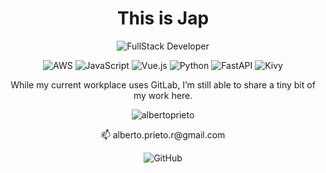 <h1 align="center">This is Jap</h1>

<p align="center">
  <img src="https://img.shields.io/badge/FullStack%20Developer-blue?style=for-the-badge" alt="FullStack Developer">
</p>

<p align="center">
  <img src="https://img.shields.io/badge/AWS-232F3E?style=for-the-badge&logo=amazon-aws&logoColor=white" alt="AWS">
  <img src="https://img.shields.io/badge/JavaScript-323330?style=for-the-badge&logo=javascript&logoColor=F7DF1E" alt="JavaScript">
  <img src="https://img.shields.io/badge/Vue.js-35495E?style=for-the-badge&logo=vue.js&logoColor=4FC08D" alt="Vue.js">
  <img src="https://img.shields.io/badge/Python-3776AB?style=for-the-badge&logo=python&logoColor=white" alt="Python">
  <img src="https://img.shields.io/badge/FastAPI-009688?style=for-the-badge&logo=fastapi&logoColor=white" alt="FastAPI">
  <img src="https://img.shields.io/badge/Kivy-4CAF50?style=for-the-badge&logo=kivy&logoColor=white" alt="Kivy">
</p>
<p align="center">
  While my current workplace uses GitLab, I’m still able to share a tiny bit of my work here.
</p>

<p align="center">
  <img src="https://github-readme-stats.vercel.app/api/top-langs?username=albertoprieto&show_icons=true&locale=en&layout=compact&theme=dark" alt="albertoprieto" />
</p>

<p align="center">
  📫 alberto.prieto.r@gmail.com
</p>

<p align="center">
  <img src="https://img.shields.io/badge/GitHub-181717?style=for-the-badge&logo=github&logoColor=white" alt="GitHub">
</p>
